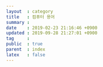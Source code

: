 ```yaml
---
layout  : category
title   : 컴퓨터 용어
summary : 
date    : 2019-02-23 21:16:46 +0900
updated : 2019-09-28 21:27:01 +0900
tag     : 
public  : true
parent  : index
latex   : false
---
```

